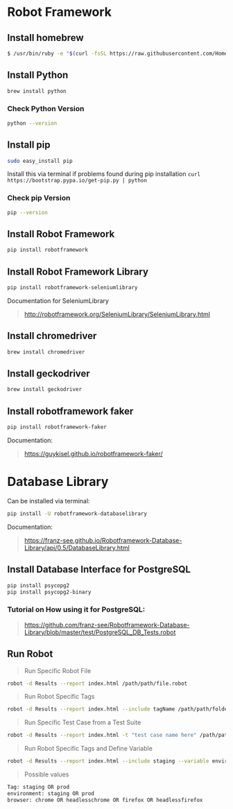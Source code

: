 # Robot Framework

## Install homebrew
```sh
$ /usr/bin/ruby -e "$(curl -fsSL https://raw.githubusercontent.com/Homebrew/install/master/install)"
```

## Install Python
```sh
brew install python
```
### Check Python Version
```sh
python --version
```

## Install pip
```sh
sudo easy_install pip
```
Install this via terminal if problems found during pip installation
`curl https://bootstrap.pypa.io/get-pip.py | python`
### Check pip Version
```sh
pip --version
```

## Install Robot Framework
```sh
pip install robotframework
```

## Install Robot Framework Library
```sh
pip install robotframework-seleniumlibrary
```
Documentation for SeleniumLibrary
> http://robotframework.org/SeleniumLibrary/SeleniumLibrary.html

## Install chromedriver
```sh
brew install chromedriver
```

## Install geckodriver
```sh
brew install geckodriver
```

## Install robotframework faker
```sh
pip install robotframework-faker
```
Documentation:
>https://guykisel.github.io/robotframework-faker/

# Database Library
Can be installed via terminal:
```sh
pip install -U robotframework-databaselibrary
```
Documentation:
> https://franz-see.github.io/Robotframework-Database-Library/api/0.5/DatabaseLibrary.html

## Install Database Interface for PostgreSQL
```sh
pip install psycopg2
pip install psycopg2-binary
```
### Tutorial on How using it for PostgreSQL:
> https://github.com/franz-see/Robotframework-Database-Library/blob/master/test/PostgreSQL_DB_Tests.robot

## Run Robot
> Run Specific Robot File
```sh
robot -d Results --report index.html /path/path/file.robot
```
> Run Robot Specific Tags
```sh
robot -d Results --report index.html --include tagName /path/path/folder/
```
> Run Specific Test Case from a Test Suite
```sh
robot -d Results --report index.html -t "test case name here" /path/path/file.robot
```
> Run Robot Specific Tags and Define Variable
```sh
robot -d Results --report index.html --include staging --variable environment:staging --variable browser:headlessfirefox /path/path/folder/
```
> Possible values
```sh
Tag: staging OR prod
environment: staging OR prod
browser: chrome OR headlesschrome OR firefox OR headlessfirefox
```